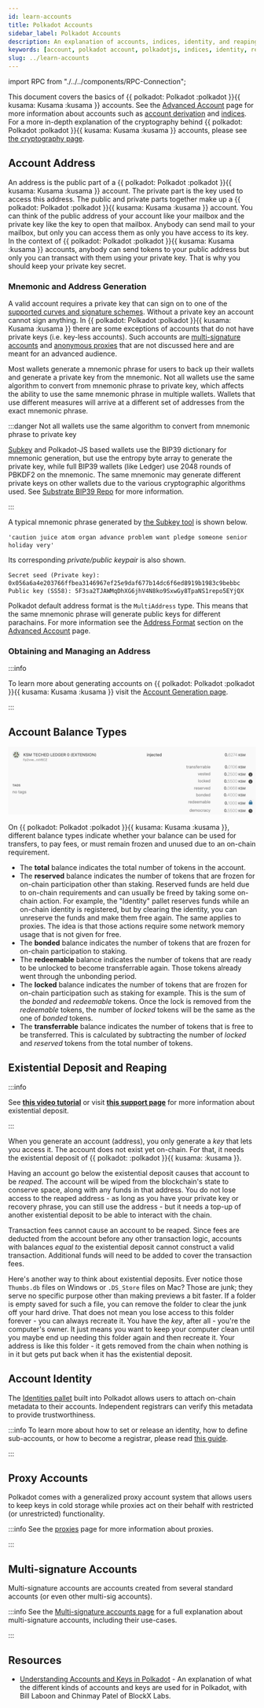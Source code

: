 ```yaml
---
id: learn-accounts
title: Polkadot Accounts
sidebar_label: Polkadot Accounts
description: An explanation of accounts, indices, identity, and reaping.
keywords: [account, polkadot account, polkadotjs, indices, identity, reaping]
slug: ../learn-accounts
---
```


import RPC from "./../../components/RPC-Connection";

This document covers the basics of {{ polkadot: Polkadot :polkadot }}{{ kusama: Kusama :kusama }} accounts. See the [Advanced Account](./learn-account-advanced.md) page for more information about accounts such as [account derivation](./learn-account-advanced.md#derivation-paths) and [indices](./learn-account-advanced.md#indices). For a more in-depth explanation of the cryptography behind {{ polkadot: Polkadot :polkadot }}{{ kusama: Kusama :kusama }} accounts, please see
[the cryptography page](learn-cryptography.md).

## Account Address

An address is the public part of a {{ polkadot: Polkadot :polkadot }}{{ kusama: Kusama :kusama }} account. The private part is the key used to access this
address. The public and private parts together make up a {{ polkadot: Polkadot :polkadot }}{{ kusama: Kusama :kusama }} account. You can think of the
public address of your account like your mailbox and the private key like the key to open that
mailbox. Anybody can send mail to your mailbox, but only you can access them as only you have access
to its key. In the context of {{ polkadot: Polkadot :polkadot }}{{ kusama: Kusama :kusama }} accounts, anybody can send tokens to your public address but
only you can transact with them using your private key. That is why you should keep your private key
secret.

### Mnemonic and Address Generation

A valid account requires a private key that can sign on to one of the
[supported curves and signature schemes](../build/build-protocol-info.md#cryptography). Without a private key an account cannot sign anything. In {{ polkadot: Polkadot :polkadot }}{{ kusama: Kusama :kusama }} there are some exceptions of accounts that do not have private keys (i.e. key-less accounts). Such accounts are [multi-signature accounts](./learn-account-multisig.md) and [anonymous proxies](./learn-proxies.md/#anonymous-proxies) that are not discussed here and are meant for an advanced audience.

Most wallets generate a mnemonic phrase for users to back up their wallets and generate a private
key from the mnemonic. Not all wallets use the same algorithm to convert from mnemonic phrase to
private key, which affects the ability to use the same mnemonic phrase in multiple wallets. Wallets that use different measures will arrive at a different set of addresses from the exact mnemonic phrase.

:::danger Not all wallets use the same algorithm to convert from mnemonic phrase to private key

[Subkey](https://docs.substrate.io/reference/command-line-tools/subkey/) and Polkadot-JS based wallets use the BIP39 dictionary for mnemonic generation, but use the
entropy byte array to generate the private key, while full BIP39 wallets (like Ledger) use 2048
rounds of PBKDF2 on the mnemonic. The same mnemonic may generate different private keys on other
wallets due to the various cryptographic algorithms used. See [Substrate BIP39 Repo](https://github.com/paritytech/substrate-bip39) for more information.

:::

A typical mnemonic phrase generated by
[the Subkey tool](https://docs.substrate.io/reference/command-line-tools/subkey/) is shown below.

```
'caution juice atom organ advance problem want pledge someone senior holiday very'
```

Its corresponding _private/public keypair_ is also shown.

```
Secret seed (Private key): 0x056a6a4e203766ffbea3146967ef25e9daf677b14dc6f6ed8919b1983c9bebbc
Public key (SS58): 5F3sa2TJAWMqDhXG6jhV4N8ko9SxwGy8TpaNS1repo5EYjQX
```

Polkadot default address format is the `MultiAddress` type. This means that the same mnemonic phrase will generate public keys for different parachains. For more information see the [Address Format](./learn-account-advanced.md#address-format) section on the [Advanced Account](./learn-account-advanced.md) page.

### Obtaining and Managing an Address

:::info 

To learn more about generating accounts on {{ polkadot: Polkadot :polkadot }}{{ kusama: Kusama :kusama }} visit the [Account Generation page](./learn-account-generation.md).

:::

## Account Balance Types

![account_balance_types](../assets/account-balance-types.png)

On {{ polkadot: Polkadot :polkadot }}{{ kusama: Kusama :kusama }}, different balance types indicate whether your balance can be used for
transfers, to pay fees, or must remain frozen and unused due to an on-chain requirement.

- The **total** balance indicates the total number of tokens in the account.
- The **reserved** balance indicates the number of tokens that are frozen for on-chain participation other than staking. Reserved funds are held due to on-chain requirements and can usually be freed by taking
some on-chain action. For example, the "Identity" pallet reserves funds while an on-chain identity
is registered, but by clearing the identity, you can unreserve the funds and make them free again. The same applies to proxies. The idea is that those actions require some network memory usage that is not given for free.
- The **bonded** balance indicates the number of tokens that are frozen for on-chain participation to staking.
- The **redeemable** balance indicates the number of tokens that are ready to be unlocked to become transferrable again. Those tokens already went through the unbonding period.
- The **locked** balance indicates the number of tokens that are frozen for on-chain participation such as staking for example. This is the sum of the _bonded_ and _redeemable_ tokens. Once the lock is removed from the _redeemable_ tokens, the number of _locked_ tokens will be the same as the one of _bonded_ tokens.
- The **transferrable** balance indicates the number of tokens that is free to be transferred. This is calculated by subtracting the number of _locked_ and _reserved_ tokens from the total number of tokens.

## Existential Deposit and Reaping

:::info

See [**this video tutorial**](https://youtu.be/Wg0pH05CC9Y) or visit [**this support page**](https://support.polkadot.network/support/solutions/articles/65000168651-what-is-the-existential-deposit-) for more information about existential deposit.

:::

When you generate an account (address), you only generate a _key_ that lets you access it. The
account does not exist yet on-chain. For that, it needs the existential deposit of {{ polkadot: <RPC network="polkadot" path="query.balances.existentialDeposit" defaultValue={10000000000} filter="humanReadable"/> :polkadot }}{{ kusama: <RPC network="kusama" path="query.balances.existentialDeposit" defaultValue={33333333} filter="humanReadable"/> :kusama }}.

Having an account go below the existential deposit causes that account to be _reaped_. The account
will be wiped from the blockchain's state to conserve space, along with any funds in that address.
You do not lose access to the reaped address - as long as you have your private key or recovery
phrase, you can still use the address - but it needs a top-up of another existential deposit to be
able to interact with the chain.

Transaction fees cannot cause an account to be reaped. Since fees are deducted from the account
before any other transaction logic, accounts with balances _equal to_ the existential deposit cannot
construct a valid transaction. Additional funds will need to be added to cover the transaction fees.

Here's another way to think about existential deposits. Ever notice those `Thumbs.db` files on
Windows or `.DS_Store` files on Mac? Those are junk; they serve no specific purpose other than
making previews a bit faster. If a folder is empty saved for such a file, you can remove the folder
to clear the junk off your hard drive. That does not mean you lose access to this folder forever -
you can always recreate it. You have the _key_, after all - you're the computer's owner. It just
means you want to keep your computer clean until you maybe end up needing this folder again and then
recreate it. Your address is like this folder - it gets removed from the chain when nothing is in it
but gets put back when it has the existential deposit.

## Account Identity

The [Identities pallet](https://github.com/paritytech/substrate/tree/master/frame/identity) built
into Polkadot allows users to attach on-chain metadata to their accounts. Independent registrars can
verify this metadata to provide trustworthiness.

:::info To learn more about how to set or release an identity, how to define sub-accounts, or how to become a registrar, please read [this guide](learn-identity.md).

:::

## Proxy Accounts

Polkadot comes with a generalized proxy account system that allows users to keep keys in cold
storage while proxies act on their behalf with restricted (or unrestricted) functionality.

:::info See the [proxies](learn-proxies.md) page for more information about proxies.

:::

## Multi-signature Accounts

Multi-signature accounts are accounts created from several standard accounts (or even other
multi-sig accounts).

:::info  See the [Multi-signature accounts page](./learn-account-multisig.md) for a full explanation about multi-signature accounts, including their use-cases.

:::

## Resources

- [Understanding Accounts and Keys in Polkadot](https://www.crowdcast.io/e/polkadot-keys) - An
  explanation of what the different kinds of accounts and keys are used for in Polkadot, with Bill
  Laboon and Chinmay Patel of BlockX Labs.
